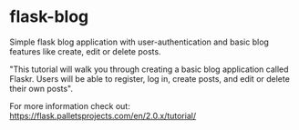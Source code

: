 # flask-blog 

Simple flask blog application with user-authentication and basic blog features like create, edit or delete posts.


"This tutorial will walk you through creating a basic blog application called Flaskr. Users will be able to register, log in, create posts, and edit or delete their own posts".

For more information check out: https://flask.palletsprojects.com/en/2.0.x/tutorial/